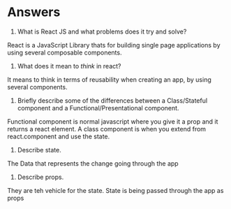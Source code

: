 # Answers

1.  What is React JS and what problems does it try and solve?

React is a JavaScript Library thats for building single page applications by using several composable components. 


1.  What does it mean to _think_ in react?

It means to think in terms of reusability when creating an app, by using several components. 

1.  Briefly describe some of the differences between a Class/Stateful component and a Functional/Presentational component.

Functional component is normal javascript where you give it a prop and it returns a react element. A class component is when you extend from react.component and use the state. 

1.  Describe state.

The Data that represents the change going through the app
1.  Describe props.

They are teh vehicle for the state. State is being passed through the app as props
